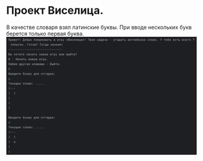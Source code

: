 # Проект Виселица.
В качестве словаря взял латинские буквы. При вводе нескольких букв берется только первая буква.
![img_1.png](img_1.png)